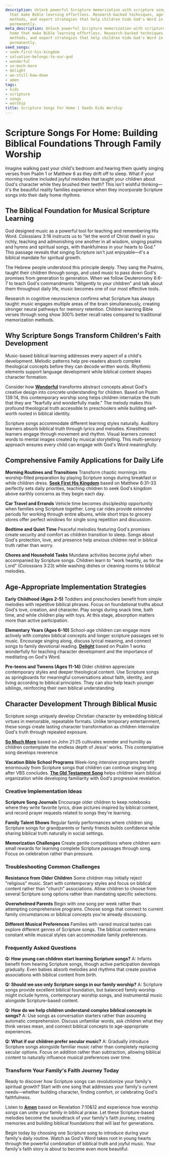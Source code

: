 ```yaml
---
description: Unlock powerful Scripture memorization with scripture songs for home
  that make Bible learning effortless. Research-backed techniques, age-appropriate
  methods, and expert strategies that help children hide God's Word in their hearts
  permanently.
meta_description: Unlock powerful Scripture memorization with scripture songs for
  home that make Bible learning effortless. Research-backed techniques, age-appropriate
  methods, and expert strategies that help children hide God's Word in their hearts
  permanently.
seed_songs:
- seek-first-his-kingdom
- salvation-belongs-to-our-god
- wonderful
- so-much-more
- delight
- we-still-bow-down
- amen
tags:
- kids
- scripture
- songs
- worship
title: Scripture Songs For Home | Seeds Kids Worship
---
```

# Scripture Songs For Home: Building Biblical Foundations Through Family Worship

Imagine walking past your child's bedroom and hearing them quietly singing verses from Psalm 1 or Matthew 6 as they drift off to sleep. What if your morning routine included joyful melodies that taught your children about God's character while they brushed their teeth? This isn't wishful thinking—it's the beautiful reality families experience when they incorporate Scripture songs into their daily home rhythms.

## The Biblical Foundation for Musical Scripture Learning

God designed music as a powerful tool for teaching and remembering His Word. Colossians 3:16 instructs us to "let the word of Christ dwell in you richly, teaching and admonishing one another in all wisdom, singing psalms and hymns and spiritual songs, with thankfulness in your hearts to God." This passage reveals that singing Scripture isn't just enjoyable—it's a biblical mandate for spiritual growth.

The Hebrew people understood this principle deeply. They sang the Psalms, taught their children through songs, and used music to pass down God's promises from generation to generation. When we follow Deuteronomy 6:6-7 to teach God's commandments "diligently to your children" and talk about them throughout daily life, music becomes one of our most effective tools.

Research in cognitive neuroscience confirms what Scripture has always taught: music engages multiple areas of the brain simultaneously, creating stronger neural pathways for memory retention. Children learning Bible verses through song show 300% better recall rates compared to traditional memorization methods.

## Why Scripture Songs Transform Children's Faith Development

Music-based biblical learning addresses every aspect of a child's development. Melodic patterns help pre-readers absorb complex theological concepts before they can decode written words. Rhythmic elements support language development while biblical content shapes character formation.

Consider how [**Wonderful**](https://seedskidsworship.com/product/wonderful-psalm-13914/) transforms abstract concepts about God's creative design into concrete understanding for children. Based on Psalm 139:14, this contemporary worship song helps children internalize the truth that they are "fearfully and wonderfully made." The melody makes this profound theological truth accessible to preschoolers while building self-worth rooted in biblical identity.

Scripture songs accommodate different learning styles naturally. Auditory learners absorb biblical truth through lyrics and melodies. Kinesthetic learners engage through movement and rhythm. Visual learners connect words to mental images created by musical storytelling. This multi-sensory approach ensures every child can engage with God's Word meaningfully.

## Comprehensive Family Applications for Daily Life

**Morning Routines and Transitions**
Transform chaotic mornings into worship-filled preparation by playing Scripture songs during breakfast or while children dress. [**Seek First His Kingdom**](https://seedskidsworship.com/product/seek-first-his-kingdom-matthew-631-33-2/) based on Matthew 6:31-33 perfectly sets daily priorities, teaching children to seek God's kingdom above earthly concerns as they begin each day.

**Car Travel and Errands**
Vehicle time becomes discipleship opportunity when families sing Scripture together. Long car rides provide extended periods for working through entire albums, while short trips to grocery stores offer perfect windows for single song repetition and discussion.

**Bedtime and Quiet Time**
Peaceful melodies featuring God's promises create security and comfort as children transition to sleep. Songs about God's protection, love, and presence help anxious children rest in biblical truth rather than worry.

**Chores and Household Tasks**
Mundane activities become joyful when accompanied by Scripture songs. Children learn to "work heartily, as for the Lord" (Colossians 3:23) while washing dishes or cleaning rooms to biblical melodies.

## Age-Appropriate Implementation Strategies

**Early Childhood (Ages 2-5)**
Toddlers and preschoolers benefit from simple melodies with repetitive biblical phrases. Focus on foundational truths about God's love, creation, and character. Play songs during snack time, bath time, and while children play with toys. At this stage, absorption matters more than active participation.

**Elementary Years (Ages 6-10)**
School-age children can engage more actively with complex biblical concepts and longer scripture passages set to music. Encourage singing along, discuss lyrical meaning, and connect songs to family devotional reading. [**Delight**](https://seedskidsworship.com/product/seeds-of-character-vol-6/) based on Psalm 1 works wonderfully for teaching character development and the importance of meditating on God's Word.

**Pre-teens and Tweens (Ages 11-14)**
Older children appreciate contemporary styles and deeper theological content. Use Scripture songs as springboards for meaningful conversations about faith, identity, and living according to biblical principles. They can also help teach younger siblings, reinforcing their own biblical understanding.

## Character Development Through Biblical Music

Scripture songs uniquely develop Christian character by embedding biblical virtues in memorable, repeatable formats. Unlike temporary entertainment, these songs create lasting character transformation as children internalize God's truth through repeated exposure.

[**So Much More**](https://seedskidsworship.com/product/so-much-more-john-2125-esv/) based on John 21:25 cultivates wonder and humility as children contemplate the endless depth of Jesus' works. This contemplative song develops reverence

**Vacation Bible School Programs**
Week-long intensive programs benefit enormously from Scripture songs that children can continue singing long after VBS concludes. [**The Old Testament Song**](https://seedskidsworship.com/product/the-old-testament-song/) helps children learn biblical organization while developing familiarity with God's progressive revelation.

### Creative Implementation Ideas

**Scripture Song Journals**
Encourage older children to keep notebooks where they write favorite lyrics, draw pictures inspired by biblical content, and record prayer requests related to songs they're learning.

**Family Talent Shows**
Regular family performances where children sing Scripture songs for grandparents or family friends builds confidence while sharing biblical truth naturally in social settings.

**Memorization Challenges**
Create gentle competitions where children earn small rewards for learning complete Scripture passages through song. Focus on celebration rather than pressure.

### Troubleshooting Common Challenges

**Resistance from Older Children**
Some children may initially reject "religious" music. Start with contemporary styles and focus on biblical content rather than "church" associations. Allow children to choose from several Scripture song options rather than mandating specific selections.

**Overwhelmed Parents**
Begin with one song per week rather than attempting comprehensive programs. Choose songs that connect to current family circumstances or biblical concepts you're already discussing.

**Different Musical Preferences**
Families with varied musical tastes can explore different genres of Scripture songs. The biblical content remains constant while musical styles can accommodate family preferences.

### Frequently Asked Questions

**Q: How young can children start learning Scripture songs?**
A: Infants benefit from hearing Scripture songs, though active participation develops gradually. Even babies absorb melodies and rhythms that create positive associations with biblical content from birth.

**Q: Should we use only Scripture songs in our family worship?**
A: Scripture songs provide excellent biblical foundation, but balanced family worship might include hymns, contemporary worship songs, and instrumental music alongside Scripture-based content.

**Q: How do we help children understand complex biblical concepts in songs?**
A: Use songs as conversation starters rather than assuming automatic comprehension. Discuss unfamiliar words, ask children what they think verses mean, and connect biblical concepts to age-appropriate experiences.

**Q: What if our children prefer secular music?**
A: Gradually introduce Scripture songs alongside familiar music rather than completely replacing secular options. Focus on addition rather than subtraction, allowing biblical content to naturally influence musical preferences over time.

### Transform Your Family's Faith Journey Today

Ready to discover how Scripture songs can revolutionize your family's spiritual growth? Start with one song that addresses your family's current needs—whether building character, finding comfort, or celebrating God's faithfulness. 

Listen to [**Amen**](https://seedskidsworship.com/product/seeds-of-praise-vol-3/) based on Revelation 7:10&12 and experience how worship songs can unite your family in biblical praise. Let these Scripture-based melodies become the soundtrack of your family's faith journey, creating memories and building biblical foundations that will last for generations.

Begin today by choosing one Scripture song to introduce during your family's daily routine. Watch as God's Word takes root in young hearts through the powerful combination of biblical truth and joyful music. Your family's faith story is about to become even more beautiful.

<script type="application/ld+json">
{
  "@context": "https://schema.org",
  "@type": "Article",
  "headline": "Scripture Songs For Home",
  "author": {
    "@type": "Organization",
    "name": "Seeds Kids Worship"
  },
  "publisher": {
    "@type": "Organization",
    "name": "Seeds Kids Worship",
    "logo": {
      "@type": "ImageObject",
      "url": "https://seedskidsworship.com/logo.png"
    }
  },
  "datePublished": "2025-09-06T21:35:41.149431",
  "dateModified": "2025-09-06T21:35:41.149476",
  "description": "Unlock powerful Scripture memorization with scripture songs for home that make Bible learning effortless. Research-backed techniques, age-appropriate methods, a",
  "mainEntityOfPage": {
    "@type": "WebPage",
    "@id": "https://seedskidsworship.com/activities/scripture-songs-for-home/"
  }
}
</script>

<script type="application/ld+json">
{
  "@context": "https://schema.org",
  "@type": "Product",
  "name": "Seek First His Kingdom",
  "description": "Purpose-driven song teaching children to seek God's kingdom above all earthly concerns from Matthew 6:31&33",
  "url": "https://seedskidsworship.com/product/seek-first-his-kingdom-matthew-631-33-2/",
  "brand": {
    "@type": "Brand",
    "name": "Seeds Kids Worship"
  },
  "category": "Children's Christian Music",
  "album": "I Believe"
}
</script>

<script type="application/ld+json">
{
  "@context": "https://schema.org",
  "@type": "Product
